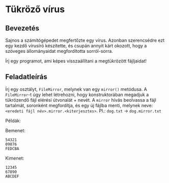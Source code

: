 # Tükröző vírus
## Bevezetés
Sajnos a számítógépedet megfertőzte egy vírus. Azonban szerencsédre ezt egy kezdő vírusíró készítette, és csupán annyit 
kárt okozott, hogy a szöveges állományaidat megfordította sorról-sorra.


Írj egy programot, ami képes visszaállítani a megtükrözött fájljaidat!

## Feladatleírás

Írj egy osztályt, `FileMirror`, melynek van egy `mirror()` metódusa.
A `FileMirror`-t úgy lehet létrehozni, hogy konstruktorában megadjuk a tükrözendő fájl elérési útvonalát + nevét.
A `mirror` hívás beolvassa a fájl tartalmát, soronként megfordítja, és egy új fájlba menti,
melynek neve: `<eredeti fájl név>.mirror.<kiterjesztes>`. Pl.: `dog.txt` &rarr; `dog.mirror.txt`

Példák:

Bemenet:
```
54321
09876
FEDCBA
```
Kimenet:
```
12345
67890
ABCDEF
```